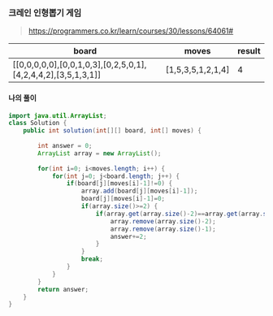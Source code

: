 ### 크레인 인형뽑기 게임



> https://programmers.co.kr/learn/courses/30/lessons/64061#



| **board**                                                    | **moves**         | **result** |
| ------------------------------------------------------------ | ----------------- | ---------- |
| [[0,0,0,0,0],[0,0,1,0,3],[0,2,5,0,1],[4,2,4,4,2],[3,5,1,3,1]] | [1,5,3,5,1,2,1,4] | 4          |



#### 나의 풀이

```java
import java.util.ArrayList;
class Solution {
    public int solution(int[][] board, int[] moves) {
        
        int answer = 0;
        ArrayList array = new ArrayList();
		
		for(int i=0; i<moves.length; i++) {
			for(int j=0; j<board.length; j++) {
				if(board[j][moves[i]-1]!=0) {
					array.add(board[j][moves[i]-1]);
					board[j][moves[i]-1]=0;
					if(array.size()>=2) {
						if(array.get(array.size()-2)==array.get(array.size()-1)){
							array.remove(array.size()-2);
							array.remove(array.size()-1);
							answer+=2;
						}
					}
					break;
				}
			}
		}
        return answer;
    }
}
```

